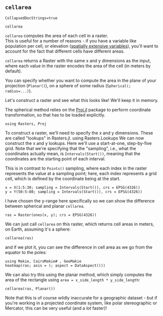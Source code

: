 ## `cellarea`

```@meta
CollapsedDocStrings=true
```

```@docs; canonical=false
cellarea
```

`cellarea` computes the area of each cell in a raster.  
This is useful for a number of reasons - if you have a variable like 
population per cell, or elevation ([spatially extensive variables](https://r-spatial.org/book/05-Attributes.html#sec-extensiveintensive)),
you'll want to account for the fact that different cells have different areas.

`cellarea` returns a Raster with the same x and y dimensions as the input, 
where each value in the raster encodes the area of the cell (in meters by default).

You can specify whether you want to compute the area in the plane of your projection 
(`Planar()`), on a sphere of some radius (`Spherical(; radius=...)`).
<!-- or on an ellipsoid 
(`Geodetic()`), using the first argument.-->

Let's construct a raster and see what this looks like!  We'll keep it in memory.

The spherical <!-- and geodetic --> method relies on the [Proj.jl](https://github.com/JuliaGeo/Proj.jl) package to perform coordinate transformation, so that has to be loaded explicitly.

````@example cella
using Rasters, Proj
````

To construct a raster, we'll need to specify the x and y dimensions.  These are called "lookups" in Rasters.jl.
using Rasters.Lookups
We can now construct the x and y lookups.  Here we'll use a start-at-one, step-by-five grid.
Note that we're specifying that the "sampling", i.e., what the coordinates actually mean, 
is `Intervals(Start())`, meaning that the coordinates are the starting point of each interval.

This is in contrast to `Points()` sampling, where each index in the raster represents the value at a sampling point;
here, each index represents a grid cell, which is defined by the coordinate being at the start.

````@example cella
x = X(1:5:30; sampling = Intervals(Start()), crs = EPSG(4326))
y = Y(50:5:80; sampling = Intervals(Start()), crs = EPSG(4326))
````

I have chosen the y-range here specifically so we can show the difference between spherical and planar `cellarea`.

````@example cella
ras = Raster(ones(x, y); crs = EPSG(4326))
````

We can just call `cellarea` on this raster, which returns cell areas in meters, on Earth, assuming it's a sphere:

````@example cella
cellarea(ras)
````

and if we plot it, you can see the difference in cell area as we go from the equator to the poles:

````@example cella
using Makie, CairoMakie# , GeoMakie
heatmap(ras; axis = (; aspect = DataAspect()))
````

We can also try this using the planar method, which simply computes the area of the rectangle using `area = x_side_length * y_side_length`:

````@example cella
cellarea(ras, Planar())
````

Note that this is of course wildly inaccurate for a geographic dataset - but if you're working in a projected coordinate system, like polar stereographic or Mercator, this can be very useful (and a _lot_ faster)!